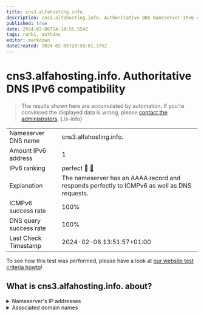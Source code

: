 ```yaml
---
title: cns3.alfahosting.info.
description: cns3.alfahosting.info. Authoritative DNS Nameserver IPv6 compatibility
published: true
date: 2024-02-06T14:14:55.554Z
tags: rank1, authdns
editor: markdown
dateCreated: 2024-02-05T20:58:01.375Z
---
```


# cns3.alfahosting.info. Authoritative DNS IPv6 compatibility

> The results shown here are accumulated by automation. If you're convinced the displayed data is wrong, please [contact the administrators](/howto/chat). 
{.is-info}




|   |   |
| - | - |
| Nameserver DNS name | cns3.alfahosting.info.
| Amount IPv6 address | 1
| IPv6 ranking | perfect :1st_place_medal: [🔗](/howto/ranking) |
| Explanation | The nameserver has an AAAA record and responds perfectly to ICMPv6 as well as DNS requests. |
| ICMPv6 success rate | 100%|
| DNS query success rate | 100% |
| Last Check Timestamp | 2024-02-06 13:51:57+01:00 |

To see how this test was performed, please have a look at [our website test criteria howto](/howto/testcriteria/authdns)!


## What is cns3.alfahosting.info. about?




<details>
<summary>Nameserver's IP addresses</summary>

2a02:2b80:101:5000::8

</details>



<details>
<summary>Associated domain names</summary>

www.bundesarbeitsgericht.de

</details>
